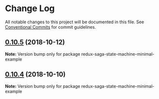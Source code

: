 # Change Log

All notable changes to this project will be documented in this file.
See [Conventional Commits](https://conventionalcommits.org) for commit guidelines.

## [0.10.5](https://github.com/karl/redux-saga-state-machine/compare/v0.10.4...v0.10.5) (2018-10-12)

**Note:** Version bump only for package redux-saga-state-machine-minimal-example





## [0.10.4](https://github.com/karl/redux-saga-state-machine/compare/v0.10.3...v0.10.4) (2018-10-10)

**Note:** Version bump only for package redux-saga-state-machine-minimal-example
